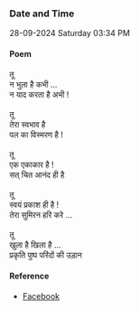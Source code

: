 ### Date and Time

28-09-2024 Saturday 03:34 PM

#### Poem

तू  <br />
न भुला है कभी …  <br />
न याद करता है अभी !  <br />
<br />
तू  <br />
तेरा स्वभाव है  <br />
पल का विस्मरण है !  <br />
<br />
तू  <br />
एक एकाकार है !  <br />
सत् चित आनंद ही है  <br />
<br />
तू  <br />
स्वयं प्रकाश ही है !  <br />
तेरा सुमिरन हरि करे …  <br />
<br />
तू  <br />
खुला है खिला है … <br />
प्रकृति पुष्प परिंदों की उड़ान

#### Reference

* [Facebook](https://www.facebook.com/share/p/LaACqjB17Ru7h7Xq/)
